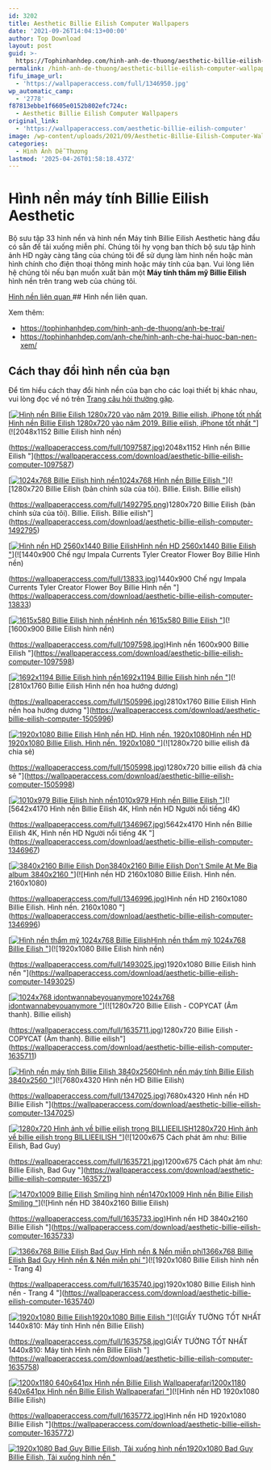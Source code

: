 ```yaml
---
id: 3202
title: Aesthetic Billie Eilish Computer Wallpapers
date: '2021-09-26T14:04:13+00:00'
author: Top Download
layout: post
guid: >-
  https://Tophinhanhdep.com/hinh-anh-de-thuong/aesthetic-billie-eilish-computer-wallpapers/
permalink: /hinh-anh-de-thuong/aesthetic-billie-eilish-computer-wallpapers/
fifu_image_url:
  - 'https://wallpaperaccess.com/full/1346950.jpg'
wp_automatic_camp:
  - '2778'
f87813ebbe1f6605e0152b802efc724c:
  - Aesthetic Billie Eilish Computer Wallpapers
original_link:
  - 'https://wallpaperaccess.com/aesthetic-billie-eilish-computer'
image: /wp-content/uploads/2021/09/Aesthetic-Billie-Eilish-Computer-Wallpapers.png
categories:
  - Hình Ảnh Dễ Thương
lastmod: '2025-04-26T01:58:18.437Z'
---
```

# Hình nền máy tính Billie Eilish Aesthetic

Bộ sưu tập 33 hình nền và hình nền Máy tính Billie Eilish Aesthetic hàng đầu có sẵn để tải xuống miễn phí. Chúng tôi hy vọng bạn thích bộ sưu tập hình ảnh HD ngày càng tăng của chúng tôi để sử dụng làm hình nền hoặc màn hình chính cho điện thoại thông minh hoặc máy tính của bạn. Vui lòng liên hệ chúng tôi nếu bạn muốn xuất bản một **Máy tính thẩm mỹ Billie Eilish** hình nền trên trang web của chúng tôi.

[Hình nền liên quan ](#related) ## Hình nền liên quan.

   
 Xem thêm:

   
- <https://tophinhanhdep.com/hinh-anh-de-thuong/anh-be-trai/>
- <https://tophinhanhdep.com/anh-che/hinh-anh-che-hai-huoc-ban-nen-xem/>

## Cách thay đổi hình nền của bạn

Để tìm hiểu cách thay đổi hình nền của bạn cho các loại thiết bị khác nhau, vui lòng đọc về nó trên [Trang câu hỏi thường gặp](https://tophinhanhdep.com/faq/).

  
[[![Hình nền Billie Eilish 1280x720 vào năm 2019. Billie eilish, iPhone tốt nhất](https://wallpaperaccess.com/full/1346950.jpg)Hình nền Billie Eilish 1280x720 vào năm 2019. Billie eilish, iPhone tốt nhất "](https://wallpaperaccess.com/download/aesthetic-billie-eilish-computer-1346950)](![2048x1152 Billie Eilish hình nền)

(https://wallpaperaccess.com/full/1097587.jpg)2048x1152 Hình nền Billie Eilish "](https://wallpaperaccess.com/download/aesthetic-billie-eilish-computer-1097587)

[[![1024x768 Billie Eilish hình nền](https://wallpaperaccess.com/full/1505987.jpg)1024x768 Hình nền Billie Eilish "](https://wallpaperaccess.com/download/aesthetic-billie-eilish-computer-1505987)](![1280x720 Billie Eilish (bản chỉnh sửa của tôi).  Billie.  Eilish.  Billie eilish)

(https://wallpaperaccess.com/full/1492795.png)1280x720 Billie Eilish (bản chỉnh sửa của tôi). Billie. Eilish. Billie eilish"](https://wallpaperaccess.com/download/aesthetic-billie-eilish-computer-1492795)

[[![Hình nền HD 2560x1440 Billie Eilish](https://wallpaperaccess.com/full/855818.jpg)Hình nền HD 2560x1440 Billie Eilish "](https://wallpaperaccess.com/download/aesthetic-billie-eilish-computer-855818)](![1440x900 Chế ngự Impala Currents Tyler Creator Flower Boy Billie Hình nền)

(https://wallpaperaccess.com/full/13833.jpg)1440x900 Chế ngự Impala Currents Tyler Creator Flower Boy Billie Hình nền "](https://wallpaperaccess.com/download/aesthetic-billie-eilish-computer-13833)

[[![1615x580 Billie Eilish hình nền](https://wallpaperaccess.com/full/1346957.jpg)Hình nền 1615x580 Billie Eilish "](https://wallpaperaccess.com/download/aesthetic-billie-eilish-computer-1346957)](![1600x900 Billie Eilish hình nền)

(https://wallpaperaccess.com/full/1097598.jpg)Hình nền 1600x900 Billie Eilish "](https://wallpaperaccess.com/download/aesthetic-billie-eilish-computer-1097598)

[[![1692x1194 Billie Eilish hình nền](https://wallpaperaccess.com/full/1347012.jpg)1692x1194 Billie Eilish hình nền "](https://wallpaperaccess.com/download/aesthetic-billie-eilish-computer-1347012)](![2810x1760 Billie Eilish Hình nền hoa hướng dương)

(https://wallpaperaccess.com/full/1505996.jpg)2810x1760 Billie Eilish Hình nền hoa hướng dương "](https://wallpaperaccess.com/download/aesthetic-billie-eilish-computer-1505996)

[[![1920x1080 Billie Eilish Hình nền HD.  Hình nền.  1920x1080](https://wallpaperaccess.com/full/1347021.jpg)Hình nền HD 1920x1080 Billie Eilish. Hình nền. 1920x1080 "](https://wallpaperaccess.com/download/aesthetic-billie-eilish-computer-1347021)](![1280x720 billie eilish đã chia sẻ)

(https://wallpaperaccess.com/full/1505998.jpg)1280x720 billie eilish đã chia sẻ "](https://wallpaperaccess.com/download/aesthetic-billie-eilish-computer-1505998)

[[![1010x979 Billie Eilish hình nền](https://wallpaperaccess.com/full/1505990.jpg)1010x979 Hình nền Billie Eilish "](https://wallpaperaccess.com/download/aesthetic-billie-eilish-computer-1505990)](![5642x4170 Hình nền Billie Eilish 4K, Hình nền HD Người nổi tiếng 4K)

(https://wallpaperaccess.com/full/1346967.jpg)5642x4170 Hình nền Billie Eilish 4K, Hình nền HD Người nổi tiếng 4K "](https://wallpaperaccess.com/download/aesthetic-billie-eilish-computer-1346967)

[[![3840x2160 Billie Eilish Don](https://wallpaperaccess.com/full/855822.jpg)3840x2160 Billie Eilish Don't Smile At Me Bìa album 3840x2160 "](https://wallpaperaccess.com/download/aesthetic-billie-eilish-computer-855822)](![Hình nền HD 2160x1080 Billie Eilish.  Hình nền.  2160x1080)

(https://wallpaperaccess.com/full/1346996.jpg)Hình nền HD 2160x1080 Billie Eilish. Hình nền. 2160x1080 "](https://wallpaperaccess.com/download/aesthetic-billie-eilish-computer-1346996)

[[![Hình nền thẩm mỹ 1024x768 Billie Eilish](https://wallpaperaccess.com/full/1635698.jpg)Hình nền thẩm mỹ 1024x768 Billie Eilish "](https://wallpaperaccess.com/download/aesthetic-billie-eilish-computer-1635698)](![1920x1080 Billie Eilish hình nền)

(https://wallpaperaccess.com/full/1493025.jpg)1920x1080 Billie Eilish hình nền "](https://wallpaperaccess.com/download/aesthetic-billie-eilish-computer-1493025)

[[![1024x768 idontwannabeyouanymore](https://wallpaperaccess.com/full/1506012.jpg)1024x768 idontwannabeyouanymore "](https://wallpaperaccess.com/download/aesthetic-billie-eilish-computer-1506012)](![1280x720 Billie Eilish - COPYCAT (Âm thanh).  Billie eilish)

(https://wallpaperaccess.com/full/1635711.jpg)1280x720 Billie Eilish - COPYCAT (Âm thanh). Billie eilish"](https://wallpaperaccess.com/download/aesthetic-billie-eilish-computer-1635711)

[[![Hình nền máy tính Billie Eilish 3840x2560](https://wallpaperaccess.com/full/1635713.jpg)Hình nền máy tính Billie Eilish 3840x2560 "](https://wallpaperaccess.com/download/aesthetic-billie-eilish-computer-1635713)](![7680x4320 Hình nền HD Billie Eilish)

(https://wallpaperaccess.com/full/1347025.jpg)7680x4320 Hình nền HD Billie Eilish "](https://wallpaperaccess.com/download/aesthetic-billie-eilish-computer-1347025)

[[![1280x720 Hình ảnh về billie eilish trong BILLIEEILISH](https://wallpaperaccess.com/full/1492838.jpg)1280x720 Hình ảnh về billie eilish trong BILLIEEILISH "](https://wallpaperaccess.com/download/aesthetic-billie-eilish-computer-1492838)](![1200x675 Cách phát âm như: Billie Eilish, Bad Guy)

(https://wallpaperaccess.com/full/1635721.jpg)1200x675 Cách phát âm như: Billie Eilish, Bad Guy "](https://wallpaperaccess.com/download/aesthetic-billie-eilish-computer-1635721)

[[![1470x1009 Billie Eilish Smiling hình nền](https://wallpaperaccess.com/full/1492815.jpg)1470x1009 Hình nền Billie Eilish Smiling "](https://wallpaperaccess.com/download/aesthetic-billie-eilish-computer-1492815)](![Hình nền HD 3840x2160 Billie Eilish)

(https://wallpaperaccess.com/full/1635733.jpg)Hình nền HD 3840x2160 Billie Eilish "](https://wallpaperaccess.com/download/aesthetic-billie-eilish-computer-1635733)

[[![1366x768 Billie Eilish Bad Guy Hình nền & Nền miễn phí](https://wallpaperaccess.com/full/1635734.jpg)1366x768 Billie Eilish Bad Guy Hình nền &amp; Nền miễn phí "](https://wallpaperaccess.com/download/aesthetic-billie-eilish-computer-1635734)](![1920x1080 Billie Eilish hình nền - Trang 4)

(https://wallpaperaccess.com/full/1635740.jpg)1920x1080 Billie Eilish hình nền - Trang 4 "](https://wallpaperaccess.com/download/aesthetic-billie-eilish-computer-1635740)

[[![1920x1080 Billie Eilish](https://wallpaperaccess.com/full/1506005.jpg)1920x1080 Billie Eilish "](https://wallpaperaccess.com/download/aesthetic-billie-eilish-computer-1506005)](![GIẤY TƯỜNG TỐT NHẤT 1440x810: Máy tính Hình nền Billie Eilish)

(https://wallpaperaccess.com/full/1635758.jpg)GIẤY TƯỜNG TỐT NHẤT 1440x810: Máy tính Hình nền Billie Eilish "](https://wallpaperaccess.com/download/aesthetic-billie-eilish-computer-1635758)

[[![1200x1180 640x641px Hình nền Billie Eilish Wallpaperafari](https://wallpaperaccess.com/full/1635767.jpg)1200x1180 640x641px Hình nền Billie Eilish Wallpaperafari "](https://wallpaperaccess.com/download/aesthetic-billie-eilish-computer-1635767)](![Hình nền HD 1920x1080 Billie Eilish)

(https://wallpaperaccess.com/full/1635772.jpg)Hình nền HD 1920x1080 Billie Eilish "](https://wallpaperaccess.com/download/aesthetic-billie-eilish-computer-1635772)

[![1920x1080 Bad Guy Billie Eilish, Tải xuống hình nền](https://wallpaperaccess.com/full/1347080.jpg)1920x1080 Bad Guy Billie Eilish, Tải xuống hình nền "](https://wallpaperaccess.com/download/aesthetic-billie-eilish-computer-1347080)
